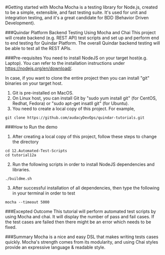 #Getting started with Mocha
Mocha is a testing library for Node.js, created to be a simple, extensible, and fast testing suite. It's used for unit and integration testing, and it's a great candidate for BDD (Behavior Driven Development).

###Quindar Platform Backend Testing Using Mocha and Chai
This project will create backend (e.g. REST API) test scripts and set up and perform end to end testing for Quindar Platform. The overall Quindar backend testing will be able to test all the REST APIs.

###Pre-requisites
You need to install NodeJS on your target host(e.g. Laptop). You can refer to the installation instructions under https://nodejs.org/en/download/.

In case, if you want to clone the entire project then you can install "git" binaries on your target host.

1. Git is pre-installed on MacOS.
2. On Linux host, you can install Git by "sudo yum install git" (for CentOS, Redhat, Fedora) or "sudo apt-get insatll git" (for Ubuntu).
3. You need to create a local copy of this project. For example,

```
git clone https://github.com/audacyDevOps/quindar-tutorials.git
 ```

###How to Run the demo
1. After creating a local copy of this project, follow these steps to change the directory

```
cd 12.Automated-Test-Scripts
cd tutorial12a
```

2. Run the following scripts in order to install NodeJS dependencies and libraries.

```
./buildme.sh

```

3. After successful installation of all dependencies, then type the following in your terminal in order to test

```
mocha --timeout 5000

```

###Excepted Outcome
This tutorial will perform automated test scripts by using Mocha and chai. It will display the number of pass and fail cases. If the test cases are failed then there might be an error which needs to be fixed.

###Summary
Mocha is a nice and easy DSL that makes writing tests cases quickly. Mocha's strength comes from its modularity, and using Chai styles provide an expressive language & readable style.